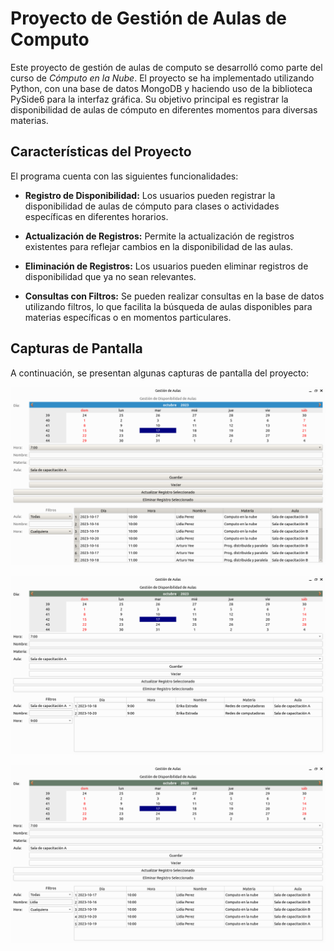 # Proyecto de Gestión de Aulas de Computo

Este proyecto de gestión de aulas de computo se desarrolló como parte del curso de *Cómputo en la Nube*. El proyecto se ha implementado utilizando Python, con una base de datos MongoDB y haciendo uso de la biblioteca PySide6 para la interfaz gráfica. Su objetivo principal es registrar la disponibilidad de aulas de cómputo en diferentes momentos para diversas materias.

## Características del Proyecto

El programa cuenta con las siguientes funcionalidades:

* **Registro de Disponibilidad:** Los usuarios pueden registrar la disponibilidad de aulas de cómputo para clases o actividades específicas en diferentes horarios.

* **Actualización de Registros:** Permite la actualización de registros existentes para reflejar cambios en la disponibilidad de las aulas.

* **Eliminación de Registros:** Los usuarios pueden eliminar registros de disponibilidad que ya no sean relevantes.

* **Consultas con Filtros:** Se pueden realizar consultas en la base de datos utilizando filtros, lo que facilita la búsqueda de aulas disponibles para materias específicas o en momentos particulares.

## Capturas de Pantalla

A continuación, se presentan algunas capturas de pantalla del proyecto:

![ss1](/ss/ss01.png)

![ss2](/ss/ss02.png)

![ss3](/ss/ss03.png)
